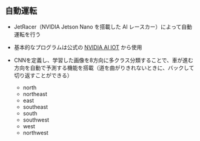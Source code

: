 ## 自動運転
* JetRacer（NVIDIA Jetson Nano を搭載した AI レースカー）によって自動運転を行う  
* 基本的なプログラムは公式の [NVIDIA AI IOT](https://sites.google.com/view/ehime-nlp/) から使用  

* CNNを定義し、学習した画像を8方向に多クラス分類することで、車が進む方向を自動で予測する機能を搭載（道を曲がりきれないときに、バックして切り返すことができる）
  * north
  * northeast
  * east
  * southeast
  * south
  * southwest
  * west
  * northwest

